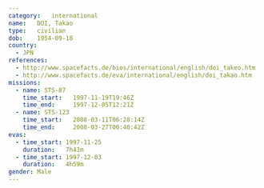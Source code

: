 ```yaml
---
category:	international
name:	DOI, Takao
type:	civilian
dob:	1954-09-18
country:
  - JPN
references:
  - http://www.spacefacts.de/bios/international/english/doi_takeo.htm
  - http://www.spacefacts.de/eva/international/english/doi_takao.htm
missions:
  - name: STS-87
    time_start:   1997-11-19T19:46Z
    time_end:     1997-12-05T12:21Z
  - name: STS-123
    time_start:   2008-03-11T06:28:14Z
    time_end:     2008-03-27T00:40:42Z
evas:
  - time_start: 1997-11-25
    duration:   7h43m
  - time_start: 1997-12-03
    duration:   4h59m
gender:	Male
---
```

